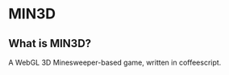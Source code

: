 MIN3D
=====

What is MIN3D?
--------------
A WebGL 3D Minesweeper-based game, written in coffeescript.

